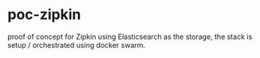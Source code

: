 # poc-zipkin
proof of concept for Zipkin using Elasticsearch as the storage, the stack is setup / orchestrated using docker swarm. 
